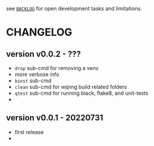 
see [`BACKLOG`](./BACKLOG.md)
for open development tasks and limitations.


# CHANGELOG

## version v0.0.2 - ???

- `drop` sub-cmd for removing a venv
- more verbose info
- `binst` sub-cmd
- `clean` sub-cmd for wiping build related folders
- `qtest` sub-cmd for running black, flake8, and unit-tests
- 


## version v0.0.1 - 20220731

- first release
- 
